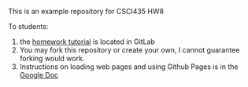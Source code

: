 This is an example repository for CSCI435 HW8

To students:
1. the [homework tutorial](https://gitlab.com/ruoyinghao/CS435-HW8/tree/master) is located in GitLab
2. You may fork this repository or create your own, I cannot guarantee forking would work.
3. Instructions on loading web pages and using Github Pages is in the [Google Doc](https://docs.google.com/a/email.wm.edu/document/d/1uV2fBhoYXLCQkSceBKRaa3BZJm_izGwEUrDTAwkV3z4/edit?usp=sharing)
